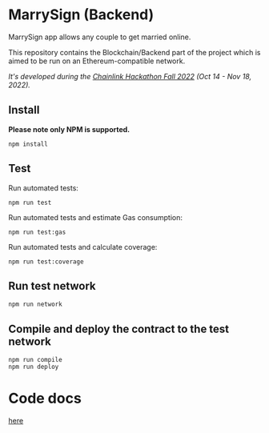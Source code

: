 # MarrySign (Backend) 
MarrySign app allows any couple to get married online.

This repository contains the Blockchain/Backend part of the project which is aimed to be run on an Ethereum-compatible network.

_It's developed during the [Chainlink Hackathon Fall 2022](https://hack.chain.link/) (Oct 14 - Nov 18, 2022)._

## Install

**Please note only NPM is supported.**

```shell
npm install
```

## Test

Run automated tests:

```shell
npm run test
```

Run automated tests and estimate Gas consumption:

```shell
npm run test:gas
```

Run automated tests and calculate coverage:

```shell
npm run test:coverage
```

## Run test network

```shell
npm run network
```

## Compile and deploy the contract to the test network

```shell
npm run compile
npm run deploy
```

# Code docs

[here](https://github.com/kkomelin/marrysign/blob/main/docs/index.md)
